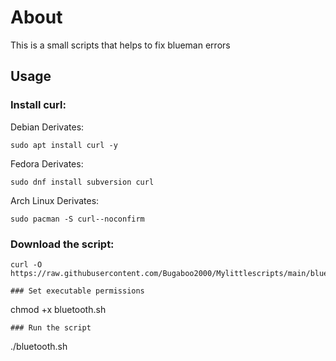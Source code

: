 # About

This is a small scripts that helps to fix blueman errors

## Usage 

### Install curl:

Debian Derivates:
~~~
sudo apt install curl -y
~~~

Fedora Derivates:
~~~
sudo dnf install subversion curl
~~~

Arch Linux Derivates:
~~~
sudo pacman -S curl--noconfirm
~~~
### Download the script:

~~~
curl -O https://raw.githubusercontent.com/Bugaboo2000/Mylittlescripts/main/bluetooth/bluetooth.sh

### Set executable permissions
~~~
chmod +x bluetooth.sh
~~~
### Run the script
~~~
./bluetooth.sh
~~~
